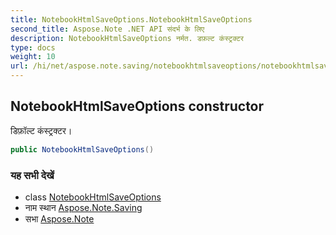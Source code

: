 ```yaml
---
title: NotebookHtmlSaveOptions.NotebookHtmlSaveOptions
second_title: Aspose.Note .NET API संदर्भ के लिए
description: NotebookHtmlSaveOptions नर्मत. डफ़ल्ट कंस्ट्रक्टर
type: docs
weight: 10
url: /hi/net/aspose.note.saving/notebookhtmlsaveoptions/notebookhtmlsaveoptions/
---
```

## NotebookHtmlSaveOptions constructor

डिफ़ॉल्ट कंस्ट्रक्टर।

```csharp
public NotebookHtmlSaveOptions()
```

### यह सभी देखें

* class [NotebookHtmlSaveOptions](../)
* नाम स्थान [Aspose.Note.Saving](../../notebookhtmlsaveoptions/)
* सभा [Aspose.Note](../../../)



